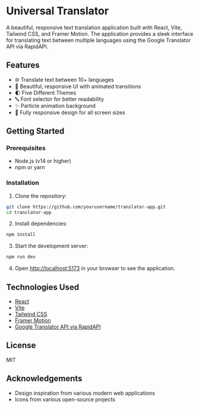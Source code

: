 # Universal Translator

A beautiful, responsive text translation application built with React, Vite, Tailwind CSS, and Framer Motion. The application provides a sleek interface for translating text between multiple languages using the Google Translator API via RapidAPI.

## Features

- 🌐 Translate text between 10+ languages
- 🎨 Beautiful, responsive UI with animated transitions
- 🌓 Five Different Themes 
- 🔤 Font selector for better readability
- ✨ Particle animation background
- 📱 Fully responsive design for all screen sizes

## Getting Started

### Prerequisites

- Node.js (v14 or higher)
- npm or yarn

### Installation

1. Clone the repository:
```bash
git clone https://github.com/yourusername/translator-app.git
cd translator-app
```

2. Install dependencies:
```bash
npm install
```

3. Start the development server:
```bash
npm run dev
```

4. Open [http://localhost:5173](http://localhost:5173) in your browser to see the application.

## Technologies Used

- [React](https://reactjs.org/)
- [Vite](https://vitejs.dev/)
- [Tailwind CSS](https://tailwindcss.com/)
- [Framer Motion](https://www.framer.com/motion/)
- [Google Translator API via RapidAPI](https://rapidapi.com/googlecloud/api/google-translate1)

## License

MIT

## Acknowledgements

- Design inspiration from various modern web applications
- Icons from various open-source projects
